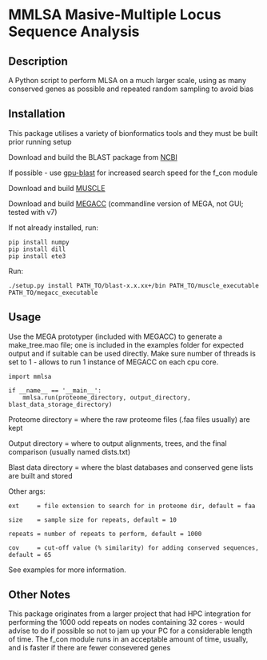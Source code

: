 # MMLSA Masive-Multiple Locus Sequence Analysis

## Description

A Python script to perform MLSA on a much larger scale, using as many conserved genes as possible and repeated
random sampling to avoid bias

## Installation

This package utilises a variety of bionformatics tools and they must be built prior running setup

Download and build the BLAST package from [NCBI](ftp://ftp.ncbi.nlm.nih.gov/blast/executables/blast+/)

If possible - use [gpu-blast](http://archimedes.cheme.cmu.edu/?q=gpublast) for increased search speed for the f_con module

Download and build [MUSCLE](http://www.drive5.com/muscle/downloads.htm)

Download and build [MEGACC](http://www.megasoftware.net/) (commandline version of MEGA, not GUI; tested with v7)

If not already installed, run:
	
	pip install numpy
	pip install dill
	pip install ete3

Run:

	./setup.py install PATH_TO/blast-x.x.xx+/bin PATH_TO/muscle_executable PATH_TO/megacc_executable

## Usage

Use the MEGA prototyper (included with MEGACC) to generate a make_tree.mao file; one is included in the examples folder for 
expected output and if suitable can be used directly. Make sure number of threads is set to 1 - allows to run 1 instance of
MEGACC on each cpu core.

	import mmlsa
	
	if __name__ == '__main__':
		mmlsa.run(proteome_directory, output_directory, blast_data_storage_directory)

Proteome directory 	 = where the raw proteome files (.faa files usually) are kept

Output directory 	 = where to output alignments, trees, and the final comparison (usually named dists.txt)

Blast data directory = where the blast databases and conserved gene lists are built and stored

Other args:

	ext 	= file extension to search for in proteome dir, default = faa
	
	size	= sample size for repeats, default = 10
	
	repeats	= number of repeats to perform, default = 1000
	
	cov		= cut-off value (% similarity) for adding conserved sequences, default = 65

	
See examples for more information.

## Other Notes

This package originates from a larger project that had HPC integration for performing the 1000 odd repeats on
nodes containing 32 cores - would advise to do if possible so not to jam up your PC for a considerable length 
of time. The f_con module runs in an acceptable amount of time, usually, and is faster if there are fewer 
consevered genes
